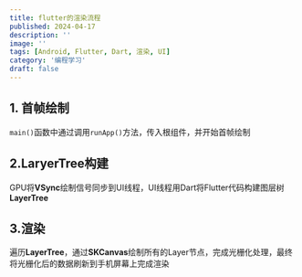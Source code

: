 ```yaml
---
title: flutter的渲染流程
published: 2024-04-17
description: ''
image: ''
tags: [Android, Flutter, Dart, 渲染, UI]
category: '编程学习'
draft: false
---
```


## 1. 首帧绘制

`main()`函数中通过调用`runApp()`方法，传入根组件，并开始首帧绘制

## 2.LaryerTree构建

GPU将**VSync**绘制信号同步到UI线程，UI线程用Dart将Flutter代码构建图层树**LayerTree**

## 3.渲染

遍历**LayerTree**，通过**SKCanvas**绘制所有的Layer节点，完成光栅化处理，最终将光栅化后的数据刷新到手机屏幕上完成渲染
